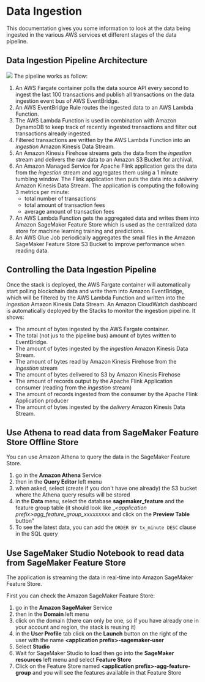 # Data Ingestion
This documentation gives you some information to look at the data being ingested in the various AWS services et different
stages of the data pipeline.
## Data Ingestion Pipeline Architecture
![](./images/data-ingestion-details.jpg)
The pipeline works as follow:
1. An AWS Fargate container polls the data source API every second to ingest the last 100 transactions and publish all transactions on the data ingestion event bus of AWS EventBridge.
2. An AWS EventBridge Rule routes the ingested data to an AWS Lambda Function.
3. The AWS Lambda Function is used in combination with Amazon DynamoDB to keep track of recently ingested transactions and filter out transactions already ingested. 
4. Filtered transactions are written by the AWS Lambda Function into an _ingestion_ Amazon Kinesis Data Stream.
5. An Amazon Kinesis Firehose streams gets the data from the _ingestion_ stream and delivers the raw data to an Amazon S3 Bucket for archival.
6. An Amazon Managed Service for Apache Flink application gets the data from the _ingestion_ stream and aggregates them using a 1 minute tumbling window. The Flink application then puts the data into a _delivery_ Amazon Kinesis Data Stream. The application is computing the following 3 metrics per minute:
   - total number of transactions
   - total amount of transaction fees
   - average amount of transaction fees
7. An AWS Lambda Function gets the aggregated data  and writes them into Amazon SageMaker Feature Store which is used as the centralized data store for machine learning training and predictions.
8. An AWS Glue Job periodically aggregates the small files in the Amazon SageMaker Feature Store S3 Bucket to improve performance when reading data.
## Controlling the Data Ingestion Pipeline
Once the stack is deployed, the AWS Fargate container will automatically start polling blockchain data and write them into Amazon EventBridge, which will be filtered by the AWS Lambda Function and written into the _ingestion_ Amazon Kinesis Data Stream. 
An Amazon CloudWatch dashboard is automatically deployed by the Stacks to monitor the ingestion pipeline. It shows:
* The amount of bytes ingested by the AWS Fargate container.
* The total (not jus to the pipeline bus) amount of bytes written to EventBridge.
* The amount of bytes ingested by the _ingestion_ Amazon Kinesis Data Stream.
* The amount of bytes read by Amazon Kinesis Firehose from the  _ingestion_ stream
* The amount of bytes  delivered to S3 by Amazon Kinesis Firehose
* The amount of records output by the Apache Flink Application consumer (reading from the _ingestion_ stream)
* The amount of records ingested from the consumer by the Apache Flink Application producer
* The amount of bytes ingested by the _delivery_ Amazon Kinesis Data Stream.
## Use Athena to read data from SageMaker Feature Store Offline Store
You can use Amazon Athena to query the data in the SageMaker Feature Store.
1. go in the __Amazon Athena__ Service
2. then in the __Query Editor__ left menu
3. when asked, select (create if you don't have one already) the S3 bucket where the Athena query results will be stored
4. in the __Data__ menu, select the database __sagemaker_feature__ and the  feature group table (it should look like 
__\<application prefix\>_agg_feature_group\_xxxxxxxxx__ and click on the __Preview Table__ button"
5. To see the latest data, you can add the ``ORDER BY tx_minute DESC`` clause in the SQL query
## Use SageMaker Studio Notebook to read data from SageMaker Feature Store
The application is streaming the data in real-time into Amazon SageMaker Feature Store.

First you can check the Amazon SageMaker Feature Store:
1. go in the __Amazon SageMaker__ Service
2. then in the __Domain__ left menu
3. click on the domain (there can only be one, so if you have already one in your account and region, the stack is reusing it)
4. in the __User Profile__ tab click on the __Launch__ button on the right of the user with the name __\<application prefix\>-sagemaker-user__
5. Select __Studio__
6. Wait for SageMaker Studio to load then go into the __SageMaker resources__ left menu and select __Feature Store__
7. Click on the Feature Store named __\<application prefix\>-agg-feature-group__ and you will see the features
available in that Feature Store
